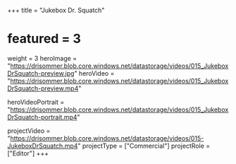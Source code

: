+++
title = "Jukebox Dr. Squatch"
# featured = 3
weight = 3
heroImage = "https://drisommer.blob.core.windows.net/datastorage/videos/015_JukeboxDrSquatch-preview.jpg"
heroVideo = "https://drisommer.blob.core.windows.net/datastorage/videos/015_JukeboxDrSquatch-preview.mp4"

heroVideoPortrait = "https://drisommer.blob.core.windows.net/datastorage/videos/015_JukeboxDrSquatch-portrait.mp4"

projectVideo = "https://drisommer.blob.core.windows.net/datastorage/videos/015-JukeboxDrSquatch.mp4"
projectType = ["Commercial"]
projectRole = ["Editor"]
+++
